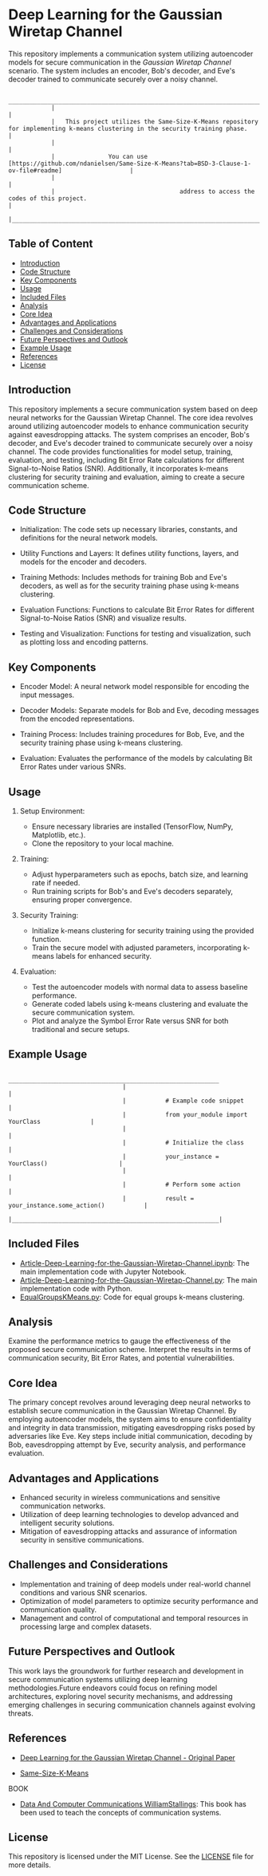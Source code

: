 # Deep Learning for the Gaussian Wiretap Channel

   This repository implements a communication system utilizing autoencoder models for secure communication in the *Gaussian Wiretap Channel* scenario.
   The system includes an encoder, Bob's decoder, and Eve's decoder trained to communicate securely over a noisy channel.


                 _________________________________________________________________________________________________________________________________
                |                                                                                                                                 |
                |   This project utilizes the Same-Size-K-Means repository for implementing k-means clustering in the security training phase.    |
                |                                                                                                                                 |
                |               You can use [https://github.com/ndanielsen/Same-Size-K-Means?tab=BSD-3-Clause-1-ov-file#readme]                   |
                |                                                                                                                                 |
                |                                   address to access the codes of this project.                                                  |
                |_________________________________________________________________________________________________________________________________|


## Table of Content

   * [Introduction](#Introduction)
   * [Code Structure](#CodeStructure)
   * [Key Components](#KeyComponents)
   * [Usage](#Usage)
   * [Included Files](#IncludedFiles)
   * [Analysis](#Analysis)
   * [Core Idea](#CoreIdea)
   * [Advantages and Applications](#AdvantagesandApplications)
   * [Challenges and Considerations](#ChallengesandConsiderations)
   * [Future Perspectives and Outlook](#FuturePerspectivesandOutlook)
   * [Example Usage](#ExampleUsage)
   * [References](#References)
   * [License](#License)


##  Introduction

   This repository implements a secure communication system based on deep neural networks for the Gaussian Wiretap Channel.
   The core idea revolves around utilizing autoencoder models to enhance communication security against eavesdropping attacks.
   The system comprises an encoder, Bob's decoder, and Eve's decoder trained to communicate securely over a noisy channel.
   The code provides functionalities for model setup, training, evaluation, and testing, including Bit Error Rate calculations
   for different Signal-to-Noise Ratios (SNR). Additionally, it incorporates k-means clustering for security training and evaluation,
   aiming to create a secure communication scheme.


## Code Structure

   * Initialization: The code sets up necessary libraries, constants, and definitions for the neural network models.

   * Utility Functions and Layers: It defines utility functions, layers, and models for the encoder and decoders.

   * Training Methods: Includes methods for training Bob and Eve's decoders, as well as for the security training phase using k-means clustering.

   * Evaluation Functions: Functions to calculate Bit Error Rates for different Signal-to-Noise Ratios (SNR) and visualize results.
   
   * Testing and Visualization: Functions for testing and visualization, such as plotting loss and encoding patterns.


## Key Components

   * Encoder Model: A neural network model responsible for encoding the input messages.

   * Decoder Models: Separate models for Bob and Eve, decoding messages from the encoded representations.

   * Training Process: Includes training procedures for Bob, Eve, and the security training phase using k-means clustering.
   
   * Evaluation: Evaluates the performance of the models by calculating Bit Error Rates under various SNRs.


## Usage

   1. Setup Environment:

      - Ensure necessary libraries are installed (TensorFlow, NumPy, Matplotlib, etc.).
      - Clone the repository to your local machine.

   2. Training:

      - Adjust hyperparameters such as epochs, batch size, and learning rate if needed.
      - Run training scripts for Bob's and Eve's decoders separately, ensuring proper convergence.

   3. Security Training:

      - Initialize k-means clustering for security training using the provided function.
      - Train the secure model with adjusted parameters, incorporating k-means labels for enhanced security.

   4. Evaluation:

      - Test the autoencoder models with normal data to assess baseline performance.
      - Generate coded labels using k-means clustering and evaluate the secure communication system.
      - Plot and analyze the Symbol Error Rate versus SNR for both traditional and secure setups.


## Example Usage

                                    ___________________________________________________________
                                    |                                                          |
                                    |           # Example code snippet                         |
                                    |           from your_module import YourClass              |
                                    |                                                          |
                                    |           # Initialize the class                         |
                                    |           your_instance = YourClass()                    |
                                    |                                                          |
                                    |           # Perform some action                          |
                                    |           result = your_instance.some_action()           |
                                    |__________________________________________________________|


## Included Files

   - [Article-Deep-Learning-for-the-Gaussian-Wiretap-Channel.ipynb](Source%20Code/Jupyter%20Notebook%20Source%20File/Deep_Learning_for_the_Gaussian_Wiretap_Channel.ipynb): The main implementation code with Jupyter Notebook.
   - [Article-Deep-Learning-for-the-Gaussian-Wiretap-Channel.py](Source%20Code/Jupyter%20Notebook%20Source%20File/Deep_Learning_for_the_Gaussian_Wiretap_Channel.py): The main implementation code with Python.
   - [EqualGroupsKMeans.py](Source%20Code/Jupyter%20Notebook%20Source%20File/EqualGroupsKMeans.py): Code for equal groups k-means clustering.


## Analysis

   Examine the performance metrics to gauge the effectiveness of the proposed secure communication scheme.
   Interpret the results in terms of communication security, Bit Error Rates, and potential vulnerabilities.


## Core Idea

   The primary concept revolves around leveraging deep neural networks to establish secure communication in the Gaussian Wiretap Channel.
   By employing autoencoder models, the system aims to ensure confidentiality and integrity in data transmission,
   mitigating eavesdropping risks posed by adversaries like Eve. Key steps include initial communication, decoding by Bob,
   eavesdropping attempt by Eve, security analysis, and performance evaluation.


## Advantages and Applications

   * Enhanced security in wireless communications and sensitive communication networks.
   * Utilization of deep learning technologies to develop advanced and intelligent security solutions.
   * Mitigation of eavesdropping attacks and assurance of information security in sensitive communications.


## Challenges and Considerations

   * Implementation and training of deep models under real-world channel conditions and various SNR scenarios.
   * Optimization of model parameters to optimize security performance and communication quality.
   * Management and control of computational and temporal resources in processing large and complex datasets.


## Future Perspectives and Outlook

   This work lays the groundwork for further research and development in secure communication systems utilizing deep learning methodologies.Future endeavors could focus on refining model architectures, exploring novel security mechanisms, and addressing emerging challenges in securing communication channels against evolving threats.


## References

   * [Deep Learning for the Gaussian Wiretap Channel - Original Paper](Deep%20Learning%20for%20the%20Gaussian%20Wiretap%20Channel.pdf)

   * [Same-Size-K-Means](https://github.com/ndanielsen/Same-Size-K-Means?tab=BSD-3-Clause-1-ov-file#readme)



   BOOK

   * [Data And Computer Communications WilliamStallings](Data%20And%20Computer%20Communications%20WilliamStallings.pdf): This book has been used to teach the concepts of communication systems.


## License

   This repository is licensed under the MIT License.
   See the [LICENSE](./LICENSE) file for more details.